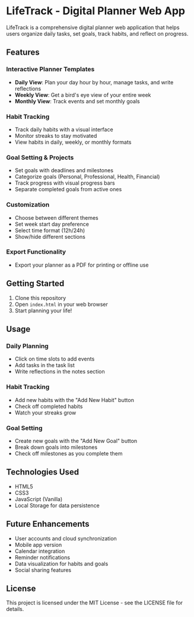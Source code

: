 # LifeTrack - Digital Planner Web App

LifeTrack is a comprehensive digital planner web application that helps users organize daily tasks, set goals, track habits, and reflect on progress.

## Features

### Interactive Planner Templates
- **Daily View**: Plan your day hour by hour, manage tasks, and write reflections
- **Weekly View**: Get a bird's eye view of your entire week
- **Monthly View**: Track events and set monthly goals

### Habit Tracking
- Track daily habits with a visual interface
- Monitor streaks to stay motivated
- View habits in daily, weekly, or monthly formats

### Goal Setting & Projects
- Set goals with deadlines and milestones
- Categorize goals (Personal, Professional, Health, Financial)
- Track progress with visual progress bars
- Separate completed goals from active ones

### Customization
- Choose between different themes
- Set week start day preference
- Select time format (12h/24h)
- Show/hide different sections

### Export Functionality
- Export your planner as a PDF for printing or offline use

## Getting Started

1. Clone this repository
2. Open `index.html` in your web browser
3. Start planning your life!

## Usage

### Daily Planning
- Click on time slots to add events
- Add tasks in the task list
- Write reflections in the notes section

### Habit Tracking
- Add new habits with the "Add New Habit" button
- Check off completed habits
- Watch your streaks grow

### Goal Setting
- Create new goals with the "Add New Goal" button
- Break down goals into milestones
- Check off milestones as you complete them

## Technologies Used
- HTML5
- CSS3
- JavaScript (Vanilla)
- Local Storage for data persistence

## Future Enhancements
- User accounts and cloud synchronization
- Mobile app version
- Calendar integration
- Reminder notifications
- Data visualization for habits and goals
- Social sharing features

## License
This project is licensed under the MIT License - see the LICENSE file for details. 